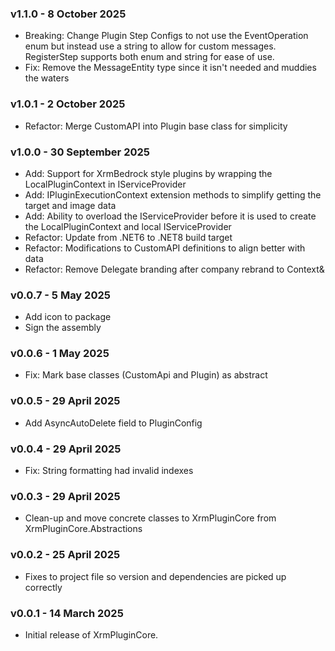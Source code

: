 ### v1.1.0 - 8 October 2025
* Breaking: Change Plugin Step Configs to not use the EventOperation enum but instead use a string to allow for custom messages. RegisterStep supports both enum and string for ease of use.
* Fix: Remove the MessageEntity type since it isn't needed and muddies the waters

### v1.0.1 - 2 October 2025
* Refactor: Merge CustomAPI into Plugin base class for simplicity

### v1.0.0 - 30 September 2025
* Add: Support for XrmBedrock style plugins by wrapping the LocalPluginContext in IServiceProvider
* Add: IPluginExecutionContext extension methods to simplify getting the target and image data
* Add: Ability to overload the IServiceProvider before it is used to create the LocalPluginContext and local IServiceProvider
* Refactor: Update from .NET6 to .NET8 build target
* Refactor: Modifications to CustomAPI definitions to align better with data
* Refactor: Remove Delegate branding after company rebrand to Context&

### v0.0.7 - 5 May 2025
* Add icon to package
* Sign the assembly

### v0.0.6 - 1 May 2025
* Fix: Mark base classes (CustomApi and Plugin) as abstract

### v0.0.5 - 29 April 2025
* Add AsyncAutoDelete field to PluginConfig

### v0.0.4 - 29 April 2025
* Fix: String formatting had invalid indexes

### v0.0.3 - 29 April 2025
* Clean-up and move concrete classes to XrmPluginCore from XrmPluginCore.Abstractions

### v0.0.2 - 25 April 2025
* Fixes to project file so version and dependencies are picked up correctly

### v0.0.1 - 14 March 2025
* Initial release of XrmPluginCore.